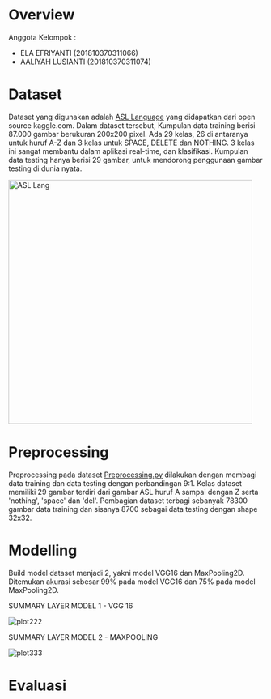 # Overview
Anggota Kelompok :           
- ELA EFRIYANTI     (201810370311066)
- AALIYAH LUSIANTI  (201810370311074)

# Dataset
Dataset yang digunakan  adalah <a href="https://www.kaggle.com/grassknoted/asl-alphabet">ASL Language</a> yang didapatkan dari open source kaggle.com.
Dalam dataset tersebut, Kumpulan data training berisi 87.000 gambar berukuran 200x200 pixel.
Ada 29 kelas, 26 di antaranya untuk huruf A-Z dan 3 kelas untuk SPACE, DELETE dan NOTHING.
3 kelas ini sangat membantu dalam aplikasi real-time, dan klasifikasi.
Kumpulan data testing hanya berisi 29 gambar, untuk mendorong penggunaan gambar testing di dunia nyata.

<img width="482" alt="ASL Lang" src="https://user-images.githubusercontent.com/64589800/138824570-78c10825-e839-4c89-bb6c-8329a22fea50.png">

# Preprocessing

Preprocessing pada dataset <a href="https://github.com/AaliyahLusianti074/TugasPraktikumML_066-074/blob/main/PreprocessingData.py">Preprocessing.py</a> dilakukan dengan membagi data training dan data testing dengan perbandingan 9:1.
Kelas dataset memiliki 29 gambar terdiri dari gambar ASL huruf A sampai dengan Z serta 'nothing', 'space' dan 'del'.
Pembagian dataset terbagi sebanyak 78300 gambar data training dan sisanya 8700 sebagai data testing dengan shape 32x32.

# Modelling

Build model dataset menjadi 2, yakni model VGG16 dan MaxPooling2D.
Ditemukan akurasi sebesar 99% pada model VGG16 dan 75% pada model MaxPooling2D.

SUMMARY LAYER MODEL 1 - VGG 16

![plot222](https://user-images.githubusercontent.com/62975150/143670802-01643110-8d13-4a5b-a03a-8b983f0b06fd.jpg)

SUMMARY LAYER MODEL 2 - MAXPOOLING

![plot333](https://user-images.githubusercontent.com/62975150/143671363-5ba8325e-b594-4458-90b5-41e5e8eab8c9.jpg)

# Evaluasi
